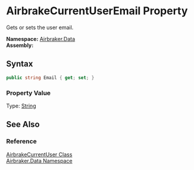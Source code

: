 AirbrakeCurrentUserEmail Property
=================================
Gets or sets the user email.

**Namespace:** [Airbraker.Data][1]  
**Assembly:**

Syntax
------

```csharp
public string Email { get; set; }
```

### Property Value
Type: [String][2]

See Also
--------

### Reference
[AirbrakeCurrentUser Class][3]  
[Airbraker.Data Namespace][1]  

[1]: ../README.md
[2]: http://msdn.microsoft.com/en-us/library/s1wwdcbf
[3]: README.md